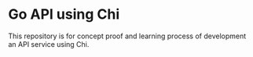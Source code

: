 # Go API using Chi

This repository is for concept proof and learning process of development an API service using Chi.
